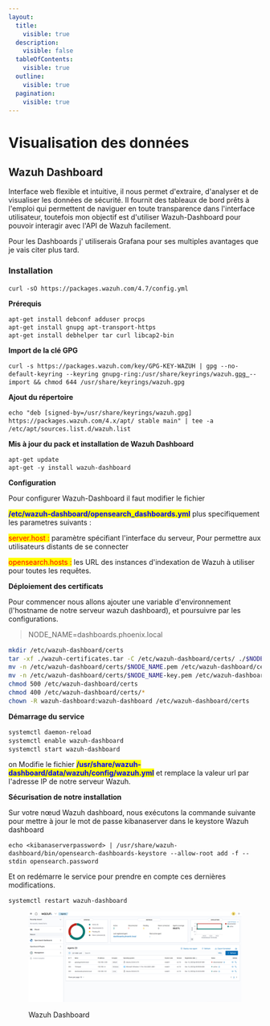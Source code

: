 ```yaml
---
layout:
  title:
    visible: true
  description:
    visible: false
  tableOfContents:
    visible: true
  outline:
    visible: true
  pagination:
    visible: true
---
```


# Visualisation des données

## Wazuh Dashboard

Interface web flexible et intuitive, il nous permet d'extraire, d'analyser et de visualiser les données de sécurité. Il fournit des tableaux de bord prêts à l'emploi qui  permettent de naviguer en toute transparence dans l'interface utilisateur, toutefois mon objectif est d'utiliser Wazuh-Dashboard pour pouvoir interagir avec l'API de Wazuh facilement.

Pour les Dashboards  j' utiliserais Grafana pour ses multiples avantages que je vais citer plus tard.

### Installation

```
curl -sO https://packages.wazuh.com/4.7/config.yml
```

**Prérequis**

```
apt-get install debconf adduser procps
apt-get install gnupg apt-transport-https
apt-get install debhelper tar curl libcap2-bin
```

**Import de la clé GPG**

<pre><code>curl -s https://packages.wazuh.com/key/GPG-KEY-WAZUH | gpg --no-default-keyring --keyring gnupg-ring:/usr/share/keyrings/wazuh.<a data-footnote-ref href="#user-content-fn-1">gpg </a>--import &#x26;&#x26; chmod 644 /usr/share/keyrings/wazuh.gpg
</code></pre>

**Ajout du répertoire**

```
echo "deb [signed-by=/usr/share/keyrings/wazuh.gpg] https://packages.wazuh.com/4.x/apt/ stable main" | tee -a /etc/apt/sources.list.d/wazuh.list
```

**Mis à jour du pack et installation de Wazuh Dashboard**

```
apt-get update
apt-get -y install wazuh-dashboard
```

**Configuration**

Pour configurer Wazuh-Dashboard il faut modifier le fichier&#x20;

<mark style="color:blue;">**/etc/wazuh-dashboard/opensearch\_dashboards.yml**</mark> plus specifiquement les parametres suivants :&#x20;

<mark style="color:red;">server.host :</mark> paramètre spécifiant l'interface du serveur,  Pour permettre aux utilisateurs distants de se connecter

<mark style="color:red;">opensearch.hosts :</mark> les URL des instances d'indexation de Wazuh à utiliser pour toutes les requêtes.&#x20;

**Déploiement des certificats**&#x20;

Pour commencer nous allons ajouter une variable d'environnement (l'hostname  de notre serveur wazuh dashboard), et poursuivre par les configurations.

> NODE\_NAME=dashboards.phoenix.local

```bash
mkdir /etc/wazuh-dashboard/certs
tar -xf ./wazuh-certificates.tar -C /etc/wazuh-dashboard/certs/ ./$NODE_NAME.pem ./$NODE_NAME-key.pem ./root-ca.pem
mv -n /etc/wazuh-dashboard/certs/$NODE_NAME.pem /etc/wazuh-dashboard/certs/dashboard.pem
mv -n /etc/wazuh-dashboard/certs/$NODE_NAME-key.pem /etc/wazuh-dashboard/certs/dashboard-key.pem
chmod 500 /etc/wazuh-dashboard/certs
chmod 400 /etc/wazuh-dashboard/certs/*
chown -R wazuh-dashboard:wazuh-dashboard /etc/wazuh-dashboard/certs
```

**Démarrage du service**

```bash
systemctl daemon-reload
systemctl enable wazuh-dashboard
systemctl start wazuh-dashboard
```

on Modifie le fichier <mark style="color:blue;">**/usr/share/wazuh-dashboard/data/wazuh/config/wazuh.yml**</mark> et remplace la valeur url par l'adresse IP de notre  serveur Wazuh.

**Sécurisation de notre installation**

Sur votre nœud Wazuh dashboard, nous exécutons la commande suivante pour mettre à jour le mot de passe kibanaserver dans le keystore Wazuh dashboard

```
echo <kibanaserverpassword> | /usr/share/wazuh-dashboard/bin/opensearch-dashboards-keystore --allow-root add -f --stdin opensearch.password
```

Et on redémarre le service pour prendre en compte ces dernières modifications.

```
systemctl restart wazuh-dashboard
```

<figure><img src=".gitbook/assets/image (1).png" alt=""><figcaption><p>Wazuh Dashboard</p></figcaption></figure>

[^1]: 

